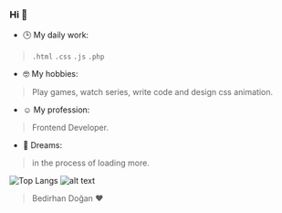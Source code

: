 ### Hi 👋
 - 🕒 My daily work:
> ```.html``` ```.css``` ```.js``` ```.php```
 - 🤓 My hobbies:
> Play games, watch series, write code and design css animation. 
 - ☺️ My profession: 
> Frontend Developer. 
 - 🌱 Dreams: 
> in the process of loading more.


![Top Langs](https://github-readme-stats.vercel.app/api/top-langs/?username=bedirhandogan&layout=compact)
![alt text](https://i.hizliresim.com/Hi7mbL.gif)
> Bedirhan Doğan ♥️

